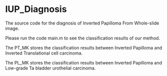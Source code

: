 # IUP_Diagnosis
The source code for the diagnosis of Inverted Papilloma From Whole-slide image.

Please run the code main.m to see the classification results of our method.

The PT_MK stores the classification results between Inverted Papilloma and Inverted Translational cell carcinoma.

The PL_MK stores the classification results between Inverted Papilloma and Low-grade Ta bladder urothelial carcinoma.
